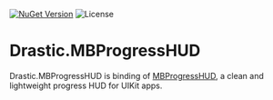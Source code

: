 [![NuGet Version](https://img.shields.io/nuget/v/Drastic.MBProgressHUD.svg)](https://www.nuget.org/packages/Drastic.MBProgressHUD/) ![License](https://img.shields.io/badge/License-MIT-blue.svg)

# Drastic.MBProgressHUD

Drastic.MBProgressHUD is binding of [MBProgressHUD](https://github.com/jdg/MBProgressHUD), a clean and lightweight progress HUD for UIKit apps.